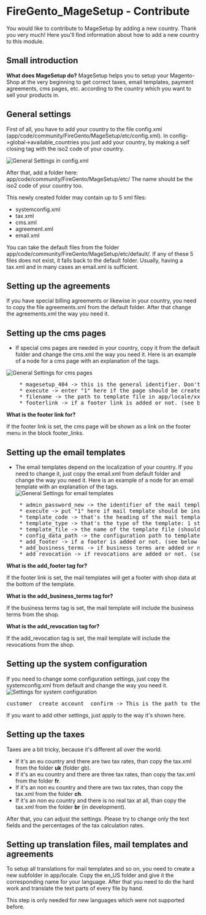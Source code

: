 FireGento_MageSetup - Contribute
=====================
You would like to contribute to MageSetup by adding a new country. Thank you very much!
Here you'll find information about how to add a new country to this module.

## Small introduction
**What does MageSetup do?**
MageSetup helps you to setup your Magento-Shop at the very beginning to get correct taxes, email templates, payment
agreements, cms pages, etc. according to the country which you want to sell your products in.

## General settings
First of all, you have to add your country to the file config.xml (app/code/community/FireGento/MageSetup/etc/config.xml).
In config->global->available_countries you just add your country, by making a self closing tag with the iso2 code of your country.

![General Settings in config.xml](https://raw.github.com/firegento/firegento-magesetup/development/docs/contribute/images/countries.png "config.xml")

After that, add a folder here: app/code/community/FireGento/MageSetup/etc/
The name should be the iso2 code of your country too.

This newly created folder may contain up to 5 xml files:

- systemconfig.xml
- tax.xml
- cms.xml
- agreement.xml
- email.xml

You can take the default files from the folder app/code/community/FireGento/MageSetup/etc/default/. 
If any of these 5 files does not exist, it falls back to the default folder. 
Usually, having a tax.xml and in many cases an email.xml is sufficient.

## Setting up the agreements
If you have special billing agreements or likewise in your country, you need to copy the file agreements.xml 
from the default folder.
After that change the agreements.xml the way you need it.

## Setting up the cms pages
- If special cms pages are needed in your country, copy it from the default folder and change the cms.xml the way you need it.
Here is an example of a node for a cms page with an explanation of the tags.

![General Settings for cms pages](https://raw.github.com/firegento/firegento-magesetup/development/docs/contribute/images/cms-pages.png "cms pages")

<pre>
    * magesetup_404 -> this is the general identifier. Don't change this!
    * execute -> enter "1" here if the page should be created
    * filename -> the path to template file in app/locale/xx_YY/template/magesetup/page/
    * footerlink -> if a footer link is added or not. (see below for more information about it)
</pre>

**What is the footer link for?**

If the footer link is set, the cms page will be shown as a link on the footer menu in the block footer_links.

## Setting up the email templates
- The email templates depend on the localization of your country.
If you need to change it, just copy the email.xml from default folder and change the way you need it.
Here is an example of a node for an email template with an explanation of the tags.
![General Settings for email templates](https://raw.github.com/firegento/firegento-magesetup/development/docs/contribute/images/email-template.png "email template")

<pre>
    * admin_password_new -> the identifier of the mail template - don't change this
    * execute -> put "1" here if mail template should be installed
    * template_code -> that's the heading of the mail template in backend
    * template_type -> that's the type of the template: 1 stands for text, 2 stands for html
    * template_file -> the name of the template file (should be located in app/locale/xx_YY/template/email/ and contained in the language pack of your language)
    * config_data_path -> the configuration path to template, don't change this.
    * add_footer -> if a footer is added or not. (see below for more information about it)
    * add_business_terms -> if business terms are added or not. (see below for more information about it)
    * add_revocation -> if revocations are added or not. (see below for more information about it)
</pre>

**What is the add_footer tag for?**

If the footer link is set, the mail templates will get a footer with shop data at the bottom of the template.

**What is the add_business_terms tag for?**

If the business terms tag is set, the mail template will include the business terms from the shop.

**What is the add_revocation tag for?**

If the add_revocation tag is set, the mail template will include the revocations from the shop.

## Setting up the system configuration
If you need to change some configuration settings, just copy the systemconfig.xml from default and change the way you need it.
![Settings for system configuration](https://raw.github.com/firegento/firegento-magesetup/development/docs/contribute/images/system-config.png "system configuration")

<pre>
customer__create_account__confirm -> This is the path to the backend configuration in "Customer -> Create Account -> Confirm"
</pre>
If you want to add other settings, just apply to the way it's shown here.

## Setting up the taxes
Taxes are a bit tricky, because it's different all over the world.

* If it's an eu country and there are two tax rates, than copy the tax.xml from the folder **uk** (folder gb).
* If it's an eu country and there are three tax rates, than copy the tax.xml from the folder **fr**.
* If it's an non eu country and there are two tax rates, than copy the tax.xml from the folder **ch**.
* If it's an non eu country and there is no real tax at all, than copy the tax.xml from the folder **br** (in development).

After that, you can adjust the settings. Please try to change only the text fields and the percentages of the tax calculation rates.

## Setting up translation files, mail templates and agreements
To setup all translations for mail templates and so on, you need to create a new subfolder in app/locale.
Copy the en_US folder and give it the corresponding name for your language.
After that you need to do the hard work and translate the text parts of every file by hand.

This step is only needed for new languages which were not supported before.
